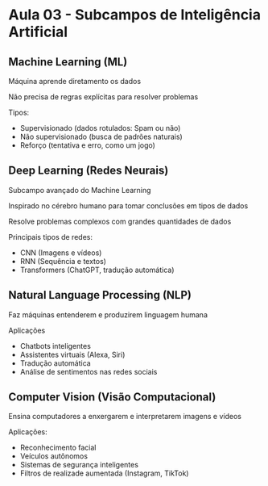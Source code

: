 # Aula 03 - Subcampos de Inteligência Artificial

## Machine Learning (ML)

Máquina aprende diretamento os dados

Não precisa de regras explícitas para resolver problemas

Tipos:
- Supervisionado (dados rotulados: Spam ou não)
- Não supervisionado (busca de padrões naturais)
- Reforço (tentativa e erro, como um jogo)

## Deep Learning (Redes Neurais)

Subcampo avançado do Machine Learning

Inspirado no cérebro humano para tomar conclusões em tipos de dados

Resolve problemas complexos com grandes quantidades de dados

Principais tipos de redes:

- CNN (Imagens e vídeos)
- RNN (Sequência e textos)
- Transformers (ChatGPT, tradução automática)

## Natural Language Processing (NLP)

Faz máquinas entenderem e produzirem linguagem humana

Aplicações
- Chatbots inteligentes
- Assistentes virtuais (Alexa, Siri)
- Tradução automática
- Análise de sentimentos nas redes sociais

## Computer Vision (Visão Computacional)

Ensina computadores a enxergarem e interpretarem imagens e vídeos

Aplicações:
- Reconhecimento facial
- Veículos autônomos
- Sistemas de segurança inteligentes
- Filtros de realizade aumentada (Instagram, TikTok)
